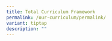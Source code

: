 ```yaml
---
title: Total Curriculum Framework
permalink: /our-curriculum/permalink/
variant: tiptap
description: ""
---
```

